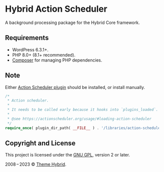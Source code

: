 # Hybrid Action Scheduler

A background processing package for the Hybrid Core framework.

## Requirements

* WordPress 6.3.1+.
* PHP 8.0+ (8.1+ recommended).
* [Composer](https://getcomposer.org/) for managing PHP dependencies.

## Note

Either [Action Scheduler plugin](https://wordpress.org/plugins/action-scheduler/) should be installed,
or install manually.

```php
/*
 * Action scheduler.
 *
 * It needs to be called early because it hooks into `plugins_loaded`.
 *
 * @see https://actionscheduler.org/usage/#loading-action-scheduler
 */
require_once( plugin_dir_path( __FILE__ ) . '/libraries/action-scheduler/action-scheduler.php' );
```

## Copyright and License

This project is licensed under the [GNU GPL](https://www.gnu.org/licenses/old-licenses/gpl-2.0.html), version 2 or later.

2008&thinsp;&ndash;&thinsp;2023 &copy; [Theme Hybrid](https://themehybrid.com).
